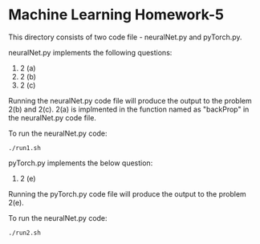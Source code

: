 # Machine Learning Homework-5

This directory consists of two code file - neuralNet.py and pyTorch.py.

neuralNet.py implements the following questions:

1. 2 (a)
2. 2 (b)
3. 2 (c)

Running the neuralNet.py code file will produce the output to the problem 2(b) and 2(c).
2(a) is implmented in the function named as "backProp" in the neuralNet.py code file.

To run the neuralNet.py code:

```script
./run1.sh
```

pyTorch.py implements the below question:

1. 2 (e)

Running the pyTorch.py code file will produce the output to the problem 2(e).

To run the neuralNet.py code:

```script
./run2.sh
```
